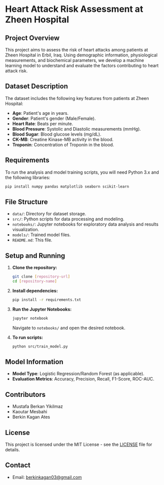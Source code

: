 
# Heart Attack Risk Assessment at Zheen Hospital

## Project Overview
This project aims to assess the risk of heart attacks among patients at Zheen Hospital in Erbil, Iraq. Using demographic information, physiological measurements, and biochemical parameters, we develop a machine learning model to understand and evaluate the factors contributing to heart attack risk.

## Dataset Description
The dataset includes the following key features from patients at Zheen Hospital:
- **Age**: Patient's age in years.
- **Gender**: Patient's gender (Male/Female).
- **Heart Rate**: Beats per minute.
- **Blood Pressure**: Systolic and Diastolic measurements (mmHg).
- **Blood Sugar**: Blood glucose levels (mg/dL).
- **CK-MB**: Creatine Kinase-MB activity in the blood.
- **Troponin**: Concentration of Troponin in the blood.

## Requirements
To run the analysis and model training scripts, you will need Python 3.x and the following libraries:
```bash
pip install numpy pandas matplotlib seaborn scikit-learn
```

## File Structure
- `data/`: Directory for dataset storage.
- `src/`: Python scripts for data processing and modeling.
- `notebooks/`: Jupyter notebooks for exploratory data analysis and results visualization.
- `models/`: Trained model files.
- `README.md`: This file.

## Setup and Running
1. **Clone the repository:**
   ```bash
   git clone [repository-url]
   cd [repository-name]
   ```
2. **Install dependencies:**
   ```bash
   pip install -r requirements.txt
   ```
3. **Run the Jupyter Notebooks:**
   ```bash
   jupyter notebook
   ```
   Navigate to `notebooks/` and open the desired notebook.

4. **To run scripts:**
   ```bash
   python src/train_model.py
   ```

## Model Information
- **Model Type**: Logistic Regression/Random Forest (as applicable).
- **Evaluation Metrics**: Accuracy, Precision, Recall, F1-Score, ROC-AUC.

## Contributors
- Mustafa Berkan Yikilmaz
- Kaoutar Mesbahi
- Berkin Kagan Ates

## License
This project is licensed under the MIT License - see the [LICENSE](LICENSE) file for details.

## Contact
- Email: berkinkagan03@gmail.com

